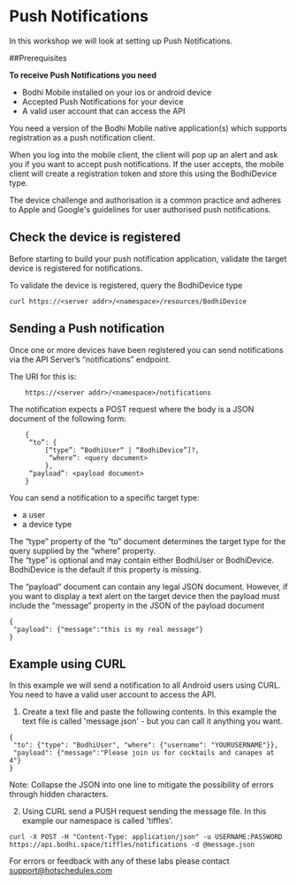 # Push Notifications

In this workshop we will look at setting up Push Notifications. 


##Prerequisites

**To receive Push Notifications you need** 

* Bodhi Mobile installed on your ios or android device
* Accepted Push Notifications for your device
* A valid user account that can access the API

You need a version of the Bodhi Mobile native application(s) which supports registration as a push notification client.  

When you log into the mobile client, the client will pop up an alert and ask you if you want to accept push notifications. If the user accepts, the mobile client will create a registration token and store this using the BodhiDevice type. 

The device challenge and authorisation is a common practice and adheres to Apple and Google's guidelines for user authorised push notifications.


## Check the device is registered 

Before starting to build your push notification application, validate the target device is registered for notifications.

To validate the device is registered, query the BodhiDevice type

````
curl https://<server addr>/<namespace>/resources/BodhiDevice 
````



## Sending a Push notification

Once one or more devices have been registered you can send notifications via the API Server’s “notifications” endpoint.  

The URI for this is:

````
	https://<server addr>/<namespace>/notifications
````

The notification expects a POST request where the body is a JSON document of the following form:

````
	{
	 “to”: {
		 [“type”: “BodhiUser“ | “BodhiDevice”]?,
		  “where”: <query document>
         },
	 “payload”: <payload document>
	}
````

You can send a notification to a specific target type:

* a user
* a device type

The “type” property of the “to” document determines the target type for the query supplied by the “where” property.  
The “type” is optional and may contain either BodhiUser or BodhiDevice. BodhiDevice is the default if this property is missing. 


The “payload” document can contain any legal JSON document.  However, if you want to display a text alert on the target device then the payload must include the “message” property in the JSON of the payload document

````
{
 "payload": {"message":"this is my real message"}
}
````

## Example using CURL

In this example we will send a notification to all Android users using CURL. You need to have a valid user account to access the API. 

1. Create a text file and paste the following contents. In this example the text file is called 'message.json' - but you can call it anything you want.
 

````
{
 "to": {"type": "BodhiUser", "where": {"username": "YOURUSERNAME"}},
 "payload": {"message":"Please join us for cocktails and canapes at 4"}
}
````
Note: Collapse the JSON into one line to mitigate the possibility of errors through hidden characters.

2. Using CURL send a PUSH request sending the message file. 
In this example our namespace is called 'tiffles'.
 

````
curl -X POST -H "Content-Type: application/json" -u USERNAME:PASSWORD 
https://api.bodhi.space/tiffles/notifications -d @message.json
````



For errors or feedback with any of these labs please contact support@hotschedules.com






